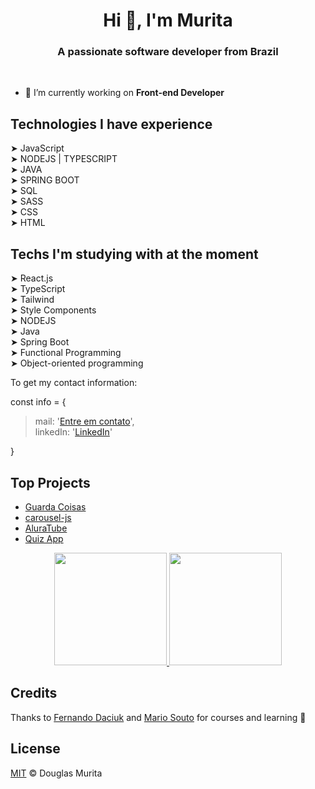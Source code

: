 <h1 align="center">Hi 👋, I'm Murita</h1>
<h3 align="center">A passionate software developer from Brazil</h3>
</br>

- 🔭 I’m currently working on **Front-end Developer** 

## Technologies I have experience
➤ JavaScript  
➤ NODEJS  | TYPESCRIPT  
➤ JAVA  
➤ SPRING BOOT  
➤ SQL   
➤ SASS   
➤ CSS   
➤ HTML   

## Techs I'm studying with at the moment
 
➤ React.js  
➤ TypeScript  
➤ Tailwind  
➤ Style Components  
➤ NODEJS  
➤ Java  
➤ Spring Boot  
➤ Functional Programming  
➤ Object-oriented programming  


To get my contact information: 


const info = {<br/>
> mail: '[Entre em contato](mailto:seunome@exemplo.com)',<br/>
> linkedIn: '[LinkedIn](https://www.linkedin.com/in/douglas-barbosaa/)'<br/>

}
## Top Projects 
<ul>
 <li><a href="https://take-items.netlify.app/">Guarda Coisas</a></li>
 <li><a href="https://muritadb.github.io/carousel-js/">carousel-js</a></li>
 <li><a href="https://aluratube-is8d-git-main-douglasmurit.vercel.app/">AluraTube</a></li>
 <li><a href="https://quiz-murita.netlify.app/">Quiz App</a></li>
</ul>

<p align="center">
<a href="https://github.com/muritadb">
  <img height="180em" src="https://github-readme-stats-eight-theta.vercel.app/api?username=muritadb&show_icons=true&theme=algolia&count_private=true"/>
  <img height="180em" src="https://github-readme-stats-eight-theta.vercel.app/api/top-langs/?username=muritadb&layout=compact&langs_count=8&theme=algolia"/>
</a>
</p>

## Credits

Thanks to [Fernando Daciuk](https://gist.github.com/fdaciuk) and [Mario Souto](https://github.com/omariosouto) for courses and learning 🚀
## License

[MIT](https://github.com/muritadb/muritadb/blob/main/MIT-LICENSE.md) &copy; Douglas Murita
